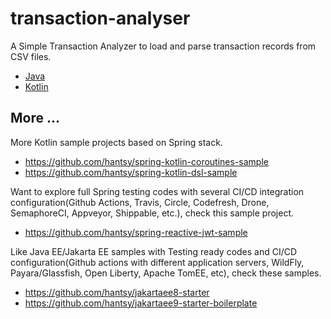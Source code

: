 # transaction-analyser

A Simple Transaction Analyzer to load and parse transaction records from CSV files.

* [Java](./java)
* [Kotlin](./kotlin) 

## More ...

More Kotlin sample projects based on Spring stack.

* https://github.com/hantsy/spring-kotlin-coroutines-sample
* https://github.com/hantsy/spring-kotlin-dsl-sample 

Want to explore full Spring testing codes with several CI/CD integration configuration(Github Actions, Travis, Circle, Codefresh, Drone, SemaphoreCI, Appveyor, Shippable, etc.), check this sample project.

* https://github.com/hantsy/spring-reactive-jwt-sample

Like Java EE/Jakarta EE samples with Testing ready codes and CI/CD configuration(Github actions with different application servers, WildFly, Payara/Glassfish, Open Liberty, Apache TomEE, etc), check these samples.

* https://github.com/hantsy/jakartaee8-starter
* https://github.com/hantsy/jakartaee9-starter-boilerplate